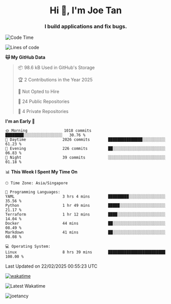 <h1 align="center">Hi 👋, I'm Joe Tan</h1>
<h3 align="center">I build applications and fix bugs.</h3>

<!--START_SECTION:waka-->
![Code Time](http://img.shields.io/badge/Code%20Time-1%2C495%20hrs%2023%20mins-blue)

![Lines of code](https://img.shields.io/badge/From%20Hello%20World%20I%27ve%20Written-46.5%20million%20lines%20of%20code-blue)

**🐱 My GitHub Data** 

> 📦 98.6 kB Used in GitHub's Storage 
 > 
> 🏆 2 Contributions in the Year 2025
 > 
> 🚫 Not Opted to Hire
 > 
> 📜 24 Public Repositories 
 > 
> 🔑 4 Private Repositories 
 > 
**I'm an Early 🐤** 

```text
🌞 Morning                1018 commits        ████████░░░░░░░░░░░░░░░░░   30.76 % 
🌆 Daytime                2026 commits        ███████████████░░░░░░░░░░   61.23 % 
🌃 Evening                226 commits         ██░░░░░░░░░░░░░░░░░░░░░░░   06.83 % 
🌙 Night                  39 commits          ░░░░░░░░░░░░░░░░░░░░░░░░░   01.18 % 
```


📊 **This Week I Spent My Time On** 

```text
🕑︎ Time Zone: Asia/Singapore

💬 Programming Languages: 
YAML                     3 hrs 4 mins        █████████░░░░░░░░░░░░░░░░   35.56 % 
Python                   1 hr 49 mins        █████░░░░░░░░░░░░░░░░░░░░   21.17 % 
Terraform                1 hr 12 mins        ████░░░░░░░░░░░░░░░░░░░░░   14.04 % 
Docker                   44 mins             ██░░░░░░░░░░░░░░░░░░░░░░░   08.49 % 
Markdown                 41 mins             ██░░░░░░░░░░░░░░░░░░░░░░░   08.08 % 

💻 Operating System: 
Linux                    8 hrs 39 mins       █████████████████████████   100.00 % 
```


 Last Updated on 22/02/2025 00:55:23 UTC
<!--END_SECTION:waka-->
[![wakatime](https://wakatime.com/badge/user/e0e3a0f0-6d69-4241-946d-0baaf7b91278.svg)](https://wakatime.com/@e0e3a0f0-6d69-4241-946d-0baaf7b91278)

![Latest Wakatime](https://github.com/joetancy/joetancy/workflows/Latest%20Wakatime/badge.svg)

<p align="left"> <img src="https://komarev.com/ghpvc/?username=joetancy" alt="joetancy" /> </p>

